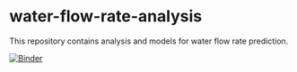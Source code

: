 # water-flow-rate-analysis
This repository contains analysis and models for water flow rate prediction.

[![Binder](https://mybinder.org/badge_logo.svg)](https://mybinder.org/v2/gh/Eric1199/water-flow-rate-analysis/master?filepath=C:\Python\water_flow_rate.ipynb)

